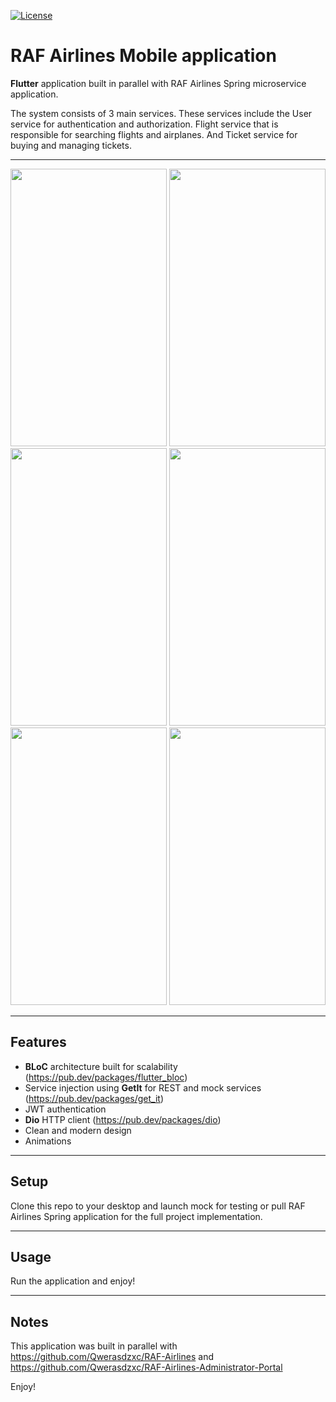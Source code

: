 [![License](https://img.shields.io/badge/License-Apache%202.0-blue.svg)](https://opensource.org/licenses/Apache-2.0)

RAF Airlines Mobile application
============

**Flutter** application built in parallel with RAF Airlines Spring microservice application.

The system consists of 3 main services. These services include the User service for authentication and authorization. 
Flight service that is responsible for searching flights and airplanes. 
And Ticket service for buying and managing tickets.

---

<p align="center">
  <img padding=35px width=250 height=444 src="https://i.imgur.com/cYnPRWi.png">
  <img width=250 height=444 src="https://i.imgur.com/2HqHckw.png">
  <img width=250 height=444 src="https://i.imgur.com/NBMxhzW.png">
  <img width=250 height=444 src="https://i.imgur.com/Lzi5zwl.png">
  <img width=250 height=444 src="https://i.imgur.com/gzqqhJf.png">
  <img width=250 height=444 src="https://i.imgur.com/V6KrPSA.png">
 
</p>

---

## Features
- **BLoC** architecture built for scalability (https://pub.dev/packages/flutter_bloc)
- Service injection using **GetIt** for REST and mock services (https://pub.dev/packages/get_it)
- JWT authentication
- **Dio** HTTP client (https://pub.dev/packages/dio)
- Clean and modern design
- Animations

---

## Setup
Clone this repo to your desktop and launch mock for testing or pull RAF Airlines Spring application for the full project implementation.

---

## Usage
Run the application and enjoy!

---

## Notes
This application was built in parallel with https://github.com/Qwerasdzxc/RAF-Airlines and https://github.com/Qwerasdzxc/RAF-Airlines-Administrator-Portal

Enjoy!
